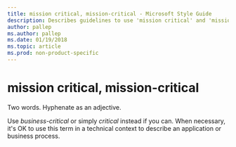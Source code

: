 ```yaml
---
title: mission critical, mission-critical - Microsoft Style Guide
description: Describes guidelines to use 'mission critical' and 'mission-critical' in Microsoft documents.
author: pallep
ms.author: pallep
ms.date: 01/19/2018
ms.topic: article
ms.prod: non-product-specific
---
```


# mission critical, mission-critical

Two words. Hyphenate as an adjective.

Use *business-critical* or simply *critical* instead
if you can. When necessary, it's OK to use this term in a
technical context to describe an application or business process. 
